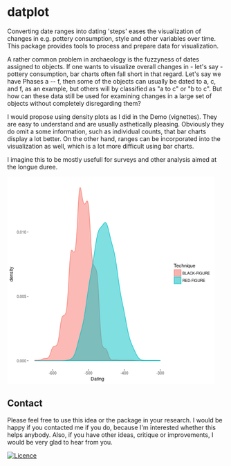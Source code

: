 <!-- README.md is generated from README.Rmd. Please edit that file -->
datplot
=======

Converting date ranges into dating 'steps' eases the visualization of changes in e.g. pottery consumption, style and other variables over time. This package provides tools to process and prepare data for visualization.

A rather common problem in archaeology is the fuzzyness of dates assigned to objects. If one wants to visualize overall changes in - let's say - pottery consumption, bar charts often fall short in that regard. Let's say we have Phases a -- f, then some of the objects can usually be dated to a, c, and f, as an example, but others will by classified as "a to c" or "b to c". But how can these data still be used for examining changes in a large set of objects without completely disregarding them?

I would propose using density plots as I did in the Demo (vignettes). They are easy to understand and are usually asthetically pleasing. Obviously they do omit a some information, such as individual counts, that bar charts display a lot better. On the other hand, ranges can be incorporated into the visualization as well, which is a lot more difficult using bar charts.

I imagine this to be mostly usefull for surveys and other analysis aimed at the longue duree.

![Attic Pottery from BAPD by Date](vignettes/demo_image.png "Attic Pottery from BAPD by Date")

Contact
-------

Please feel free to use this idea or the package in your research. I would be happy if you contacted me if you do, because I'm interested whether this helps anybody. Also, if you have other ideas, critique or improvements, I would be very glad to hear from you.

[![Licence](https://i.creativecommons.org/l/by-sa/4.0/88x31.png)](http://creativecommons.org/licenses/by-sa/4.0/)
